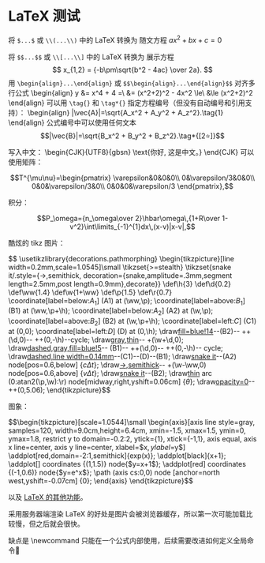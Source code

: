 # LaTeX 测试

将 `$...$` 或 `\\(...\\)` 中的 LaTeX 转换为 随文方程 $ax^2+bx+c=0$

将 `$$...$$` 或 `\\[...\\]` 中的 LaTeX 转换为 展示方程
$$
x_{1,2} = {-b\pm\sqrt{b^2 - 4ac} \over 2a}.
$$
用 `\begin{align}...\end{align}` 或 `$$\begin{align}...\end{align}$$` 对齐多行公式
\begin{align}
 y &= x^4 + 4 =\\
   &= (x^2+2)^2 - 4x^2 \le\\
   &\le (x^2+2)^2
\end{align}
可以用 `\tag{}` 和 `\tag*{}` 指定方程编号（但没有自动编号和引用支持）：
\begin{align}
|\vec{A}|=\sqrt{A_x^2 + A_y^2 + A_z^2}.\tag{1}
\end{align}
公式编号中可以使用任何文本
$$|\vec{B}|=\sqrt{B_x^2 + B_y^2 + B_z^2}.\tag*{[2⭐]}$$
写入中文：
\begin{CJK}{UTF8}{gbsn}
\text{你好, 这是中文。}
\end{CJK}
可以使用矩阵：

$$T^{\mu\nu}=\begin{pmatrix}
\varepsilon&0&0&0\\
0&\varepsilon/3&0&0\\
0&0&\varepsilon/3&0\\
0&0&0&\varepsilon/3
\end{pmatrix},$$

积分：

$$P_\omega={n_\omega\over 2}\hbar\omega\,{1+R\over 1-v^2}\int\limits_{-1}^{1}dx\,(x-v)|x-v|,$$

酷炫的 tikz 图片：

$$
\usetikzlibrary{decorations.pathmorphing}
\begin{tikzpicture}[line width=0.2mm,scale=1.0545]\small
\tikzset{>=stealth}
\tikzset{snake it/.style={->,semithick,
decoration={snake,amplitude=.3mm,segment length=2.5mm,post length=0.9mm},decorate}}
\def\h{3}
\def\d{0.2}
\def\ww{1.4}
\def\w{1+\ww}
\def\p{1.5}
\def\r{0.7}
\coordinate[label=below:$A_1$] (A1) at (\ww,\p);
\coordinate[label=above:$B_1$] (B1) at (\ww,\p+\h);
\coordinate[label=below:$A_2$] (A2) at (\w,\p);
\coordinate[label=above:$B_2$] (B2) at (\w,\p+\h);
\coordinate[label=left:$C$] (C1) at (0,0);
\coordinate[label=left:$D$] (D) at (0,\h);
\draw[fill=blue!14](A2)--(B2)-- ++(\d,0)-- ++(0,-\h)--cycle;
\draw[gray,thin](C1)-- +(\w+\d,0);
\draw[dashed,gray,fill=blue!5](A1)-- (B1)-- ++(\d,0)-- ++(0,-\h)-- cycle;
\draw[dashed,line width=0.14mm](A1)--(C1)--(D)--(B1);
\draw[snake it](C1)--(A2) node[pos=0.6,below] {$c\Delta t$};
\draw[->,semithick](\ww,\p+0.44*\h)-- +(\w-\ww,0) node[pos=0.6,above] {$v\Delta t$};
\draw[snake it](D)--(B2);
\draw[thin](\r,0) arc (0:atan2(\p,\w):\r) node[midway,right,yshift=0.06cm] {$\theta$};
\draw[opacity=0](-0.40,-0.14)-- ++(0,5.06);
\end{tikzpicture}$$

图象：

$$\begin{tikzpicture}[scale=1.0544]\small
\begin{axis}[axis line style=gray,
	samples=120,
	width=9.0cm,height=6.4cm,
	xmin=-1.5, xmax=1.5,
	ymin=0, ymax=1.8,
	restrict y to domain=-0.2:2,
	ytick={1},
	xtick={-1,1},
	axis equal,
	axis x line=center,
	axis y line=center,
	xlabel=$x$,ylabel=$y$]
\addplot[red,domain=-2:1,semithick]{exp(x)};
\addplot[black]{x+1};
\addplot[] coordinates {(1,1.5)} node{$y=x+1$};
\addplot[red] coordinates {(-1,0.6)} node{$y=e^x$};
\path (axis cs:0,0) node [anchor=north west,yshift=-0.07cm] {0};
\end{axis}
\end{tikzpicture}$$

以及 [LaTeX 的其他功能](https://en.wikibooks.org/wiki/LaTeX/Mathematics)。

采用服务器端渲染 LaTeX 的好处是图片会被浏览器缓存，所以第一次可能加载比较慢，但之后就会很快。

缺点是 \newcommand 只能在一个公式内部使用，后续需要改进如何定义全局命令🤔